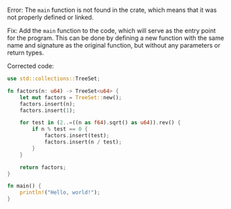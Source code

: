 Error: The `main` function is not found in the crate, which means that it was not properly defined or linked.

Fix: Add the `main` function to the code, which will serve as the entry point for the program. This can be done by defining a new function with the same name and signature as the original function, but without any parameters or return types.

Corrected code:
```rs
use std::collections::TreeSet;

fn factors(n: u64) -> TreeSet<u64> {
    let mut factors = TreeSet::new();
    factors.insert(n);
    factors.insert(1);

    for test in (2..=((n as f64).sqrt() as u64)).rev() {
        if n % test == 0 {
            factors.insert(test);
            factors.insert(n / test);
        }
    }

    return factors;
}

fn main() {
    println!("Hello, world!");
}
```
